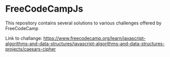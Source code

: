 # FreeCodeCampJs
This repository contains several solutions to various challenges offered by FreeCodeCamp

Link to challange: https://www.freecodecamp.org/learn/javascript-algorithms-and-data-structures/javascript-algorithms-and-data-structures-projects/caesars-cipher
